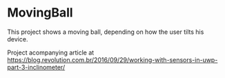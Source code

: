 # MovingBall
This project shows a moving ball, depending on how the user tilts his device.

Project acompanying article at https://blog.revolution.com.br/2016/09/29/working-with-sensors-in-uwp-part-3-inclinometer/
